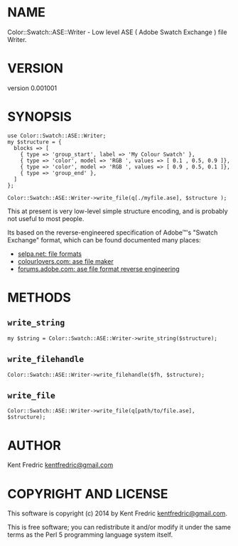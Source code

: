 # NAME

Color::Swatch::ASE::Writer - Low level ASE ( Adobe Swatch Exchange ) file Writer.

# VERSION

version 0.001001

# SYNOPSIS

    use Color::Swatch::ASE::Writer;
    my $structure = {
      blocks => [
        { type => 'group_start', label => 'My Colour Swatch' },
        { type => 'color', model => 'RGB ', values => [ 0.1 , 0.5, 0.9 ]},
        { type => 'color', model => 'RGB ', values => [ 0.9 , 0.5, 0.1 ]},
        { type => 'group_end' },
      ]
    };

    Color::Swatch::ASE::Writer->write_file(q[./myfile.ase], $structure );

This at present is very low-level simple structure encoding, and is probably not useful to most people.

Its based on the reverse-engineered specification of Adobe™'s "Swatch Exchange" format, which can be found documented many places:

- [selpa.net: file formats](http://www.selapa.net/swatches/colors/fileformats.php)
- [colourlovers.com: ase file maker](http://www.colourlovers.com/ase.phps)
- [forums.adobe.com: ase file format reverse engineering](https://forums.adobe.com/thread/322021?start=0&tstart=0)

# METHODS

## `write_string`

    my $string = Color::Swatch::ASE::Writer->write_string($structure);

## `write_filehandle`

    Color::Swatch::ASE::Writer->write_filehandle($fh, $structure);

## `write_file`

    Color::Swatch::ASE::Writer->write_file(q[path/to/file.ase], $structure);

# AUTHOR

Kent Fredric <kentfredric@gmail.com>

# COPYRIGHT AND LICENSE

This software is copyright (c) 2014 by Kent Fredric <kentfredric@gmail.com>.

This is free software; you can redistribute it and/or modify it under
the same terms as the Perl 5 programming language system itself.

